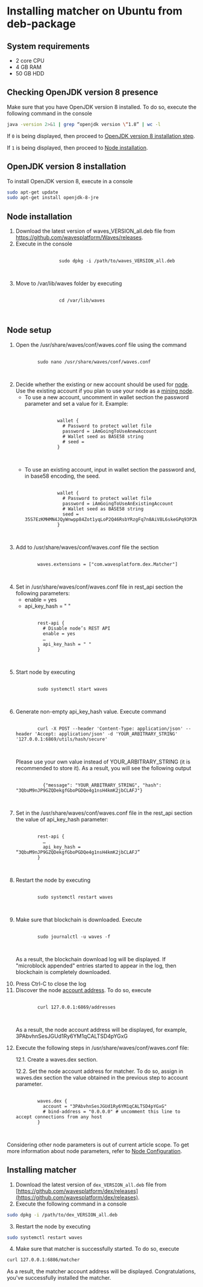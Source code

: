 # Installing matcher on Ubuntu from deb-package

## System requirements

- 2 core CPU
- 4 GB RAM
- 50 GB HDD

## Checking OpenJDK version 8 presence

Make sure that you have OpenJDK version 8 installed. To do so, execute the following command in the console

```bash
java -version 2>&1 | grep “openjdk version \“1.8” | wc -l
```

If `0` is being displayed, then proceed to [OpenJDK version 8 installation step](#jdk-install).

If `1` is being displayed, then proceed to [Node installation](#node-install).

## OpenJDK version 8 installation <a id="jdk-install"></a>

To install OpenJDK version 8, execute in a console

```bash
sudo apt-get update
sudo apt-get install openjdk-8-jre
```

## Node installation <a id="node-install"></a>

<ol>
    <li>Download the latest version of <span class="lang-ride">waves_VERSION_all.deb</span> file from <a href="https://github.com/wavesplatform/Waves/releases">https://github.com/wavesplatform/Waves/releases</a>.</li>
    <li>Execute in the console
        <pre>
            <code class="lang-ride">
                sudo dpkg -i /path/to/waves_VERSION_all.deb
            </code>
        </pre>
    </li>
    <li>Move to <span class="lang-ride">/var/lib/waves</span> folder by executing
        <pre>
            <code class="lang-ride">
                cd /var/lib/waves
            </code>
        </pre>
    </li>
</ol>

## Node setup

<ol>
  <li> Open the <span class="lang-ride">/usr/share/waves/conf/waves.conf</span> file using the command
    <pre>
      <code class="lang-ride">
        sudo nano /usr/share/waves/conf/waves.conf
      </code>
    </pre>
  </li>
  <li>Decide whether the existing or new account should be used for <a href="https://docs.wavesplatform.com/ru/blockchain/node.html">node</a>. Use the existing account if you plan to use your node as a <a href="https://docs.wavesplatform.com/ru/blockchain/node/mining-node.html">mining node</a>.
    <ul>
      <li>To use a new account, uncomment in <span class="lang-ride">wallet</span> section the <span class="lang-ride">password</span> parameter and set a value for it. Example:
        <pre>
          <code class="lang-ride">
            wallet {
              # Password to protect wallet file
              password = iAmGoingToUseAnewAccount
              # Wallet seed as BASE58 string
              # seed =
            }
          </code>
        </pre>
      </li>
      <li>To use an existing account, input in wallet section the password and, in base58 encoding, the seed.
        <pre>
          <code class="lang-ride">
            wallet {
              # Password to protect wallet file
              password = iAmGoingToUseAnExistingAccount
              # Wallet seed as BASE58 string
              seed = 35S7EzKMHMN4JQyWnwpp84Zot1yqLoP2Q46RsbYRzgFq7n8AiV8L6skeGPq93P2NU4pGcZFeNTAT2TKJTa2XvqRwSdCmBR556MBmtZ3ggAkBtd3CCZFvZwZufz1ZqfzJQ
            }
          </code>
        </pre>
      </li>
    </ul>
  </li>
  <li>Add to <span class="lang-ride">/usr/share/waves/conf/waves.conf</span> file the section
    <pre>
      <code class="lang-ride">
        waves.extensions = ["com.wavesplatform.dex.Matcher"]
      </code>
    </pre>
  </li>
  <li>Set in <span class="lang-ride">/usr/share/waves/conf/waves.conf</span> file in rest_api section the following parameters:
    <ul>
        <li><span class="lang-ride">enable = yes</span></li>
        <li><span class="lang-ride">api_key_hash = " "</span></li>
    </ul>
    <pre>
      <code class="lang-ride">
        rest-api {
          # Disable node’s REST API
          enable = yes
          …
          api_key_hash = " "
        }
      </code>
    </pre>
  </li>
  <li>Start node by executing
    <pre>
      <code class="lang-ride">
        sudo systemctl start waves
      </code>
    </pre>
  </li>
  <li>Generate non-empty <span class="lang-ride">api_key_hash</span> value. Execute command
    <pre>
      <code class="lang-ride">
        curl -X POST --header 'Content-Type: application/json' --header 'Accept: application/json' -d 'YOUR_ARBITRARY_STRING' '127.0.0.1:6869/utils/hash/secure'
      </code>
    </pre>
    <p>Please use your own value instead of <span class="lang-ride">YOUR_ARBITRARY_STRING</span> (it is recommended to store it). As a result, you will see the following output
      <pre>
        <code class="lang-ride">
          {"message": "YOUR_ARBITRARY_STRING", "hash": "3QbuM9nJP9GZQDekgfGboPGDQe4g1nsH4kmK2jbCLAFJ"}
        </code>
      </pre>
    </p>
  </li>
  <li>Set in the <span class="lang-ride">/usr/share/waves/conf/waves.conf</span> file in the <span class="lang-ride">rest_api</span> section the value of <span class="lang-ride">api_key_hash</span> parameter:
    <pre>
      <code style="lang-ride">
        rest-api {
          …
          api_key_hash = “3QbuM9nJP9GZQDekgfGboPGDQe4g1nsH4kmK2jbCLAFJ”
        }
      </code>
    </pre>
  </li>
  <li>Restart the node by executing
    <pre>
      <code style="lang-ride">
        sudo systemctl restart waves
      </code>
    </pre>
  </li>
  <li>Make sure that blockchain is downloaded. Execute
    <pre>
      <code style="lang-ride">
        sudo journalctl -u waves -f
      </code>
    </pre>
    <p>As a result, the blockchain download log will be displayed. If "microblock appended" entries started to appear in the log, then blockchain is completely downloaded.</p>
  <li>Press Ctrl-C to close the log</li>
  <li>Discover the node <a href="https://docs.wavesplatform.com/en/blockchain/account/address.html">account address</a>. To do so, execute
    <pre>
      <code class="lang-ride">
        curl 127.0.0.1:6869/addresses
      </code>
    </pre>
    <p>As a result, the node account address will be displayed, for example, <span class="lang-ride">3PAbvhnSesJGUd1Ry6YM1qCALTSD4pYGxG</span></p>
  </li>
  <li>Execute the following steps in /usr/share/waves/conf/waves.conf file:
    <p>12.1. Create a <span class="lang-ride">waves.dex</span> section.</p>
    <p>12.2. Set the node account address for matcher. To do so, assign in <span style="lang-ride">waves.dex</span> section the value obtained in the previous step to <span class="lang-ride">account</span> parameter.
    <pre>
      <code class="lang-ride">
        waves.dex {
          account = "3PAbvhnSesJGUd1Ry6YM1qCALTSD4pYGxG"
          # bind-address = "0.0.0.0" # uncomment this line to accept connections from any host
        }
      </code>
    </pre>
  </li>
</ol>

Considering other node parameters is out of current article scope. To get more information about node parameters, refer to [Node Configuration](/waves-node/node-configuration.md).

## Installing matcher

1. Download the latest version of `dex_VERSION_all.deb` file from [https://github.com/wavesplatform/dex/releases](https://github.com/wavesplatform/dex/releases).
2. Execute the following command in a console

```bash
sudo dpkg -i /path/to/dex_VERSION_all.deb
```

3. Restart the node by executing

```bash
sudo systemctl restart waves
```

4. Make sure that matcher is successfully started. To do so, execute

```bash
curl 127.0.0.1:6886/matcher
```

As a result, the matcher account address will be displayed. Congratulations, you've successfully installed the matcher.
